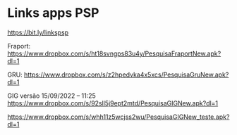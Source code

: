 # Links apps PSP
https://bit.ly/linkspsp

Fraport:
https://www.dropbox.com/s/ht18svngps83u4y/PesquisaFraportNew.apk?dl=1

GRU:
https://www.dropbox.com/s/z2hpedvka4x5xcs/PesquisaGruNew.apk?dl=1

GIG versão 15/09/2022 – 11:25
https://www.dropbox.com/s/92sll5j9ept2mtd/PesquisaGIGNew.apk?dl=1

https://www.dropbox.com/s/whh11z5wcjss2wu/PesquisaGIGNew_teste.apk?dl=1






 




